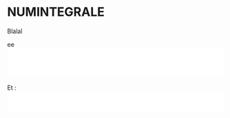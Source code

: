 # NUMINTEGRALE
Blalal 


 ee 
![alt text](./Int0.png?raw=true)

Et : 
![alt text](./Int1.png?raw=true)
